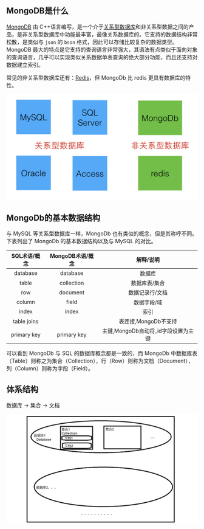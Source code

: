 ## MongoDB是什么

[MongoDB](https://baike.baidu.com/item/mongodb/60411?fr=aladdin) 由 C++语言编写，是一个介于[关系型数据库](https://so.csdn.net/so/search?q=关系型数据库&spm=1001.2101.3001.7020)和非关系型数据之间的产品，是非关系型数据库中功能最丰富，最像关系数据库的。它支持的数据结构非常松散，是类似与 `json` 的 `bson` 格式，因此可以存储比较复杂的数据类型。MongoDB 最大的特点是它支持的查询语言非常强大，其语法有点类似于面向对象的查询语言，几乎可以实现类似关系数据单表查询的绝大部分功能，而且还支持对数据建立索引。

常见的非关系型数据库还有：[Redis](https://redis.io/)，但 MongoDb 比 redis 更具有数据库的特性。

![img](images/595137-20170905225124538-596840123.png)

## MongoDb的基本数据结构

与 MySQL 等关系型数据库一样，MongoDb 也有类似的概念，但是其称呼不同。下表列出了 MongoDb 的基本数据结构以及与 MySQL 的对比。

| SQL术语/概念 | MongoDB术语/概念 |              解释/说明              |
| :----------: | :--------------: | :---------------------------------: |
|   database   |     database     |               数据库                |
|    table     |    collection    |            数据库表/集合            |
|     row      |     document     |           数据记录行/文档           |
|    column    |      field       |             数据字段/域             |
|    index     |      index       |                索引                 |
| table joins  |                  |        表连接,MongoDb不支持         |
| primary key  |   primary key    | 主键,MongoDb自动将_id字段设置为主键 |

可以看到 MongoDb 与 SQL 的数据库概念都是一致的，而 MongoDb 中数据库表（Table）则称之为集合（Collection），行（Row）则称为文档（Document），列（Column）则称为字段（Field）。

## 体系结构



数据库 -> 集合 -> 文档

![image-20221226093947055](images/image-20221226093947055.png)
